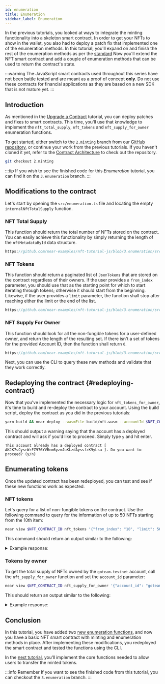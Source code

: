```yaml
---
id: enumeration
title: Enumeration
sidebar_label: Enumeration
---
```


In the previous tutorials, you looked at ways to integrate the minting functionality into a skeleton smart contract. In order to get your NFTs to show in the wallet, you also had to deploy a patch fix that implemented one of the enumeration methods. In this tutorial, you'll expand on and finish the rest of the enumeration methods as per the [standard](https://nomicon.io/Standards/NonFungibleToken/Enumeration.html)
Now you'll extend the NFT smart contract and add a couple of enumeration methods that can be used to return the contract's state.

:::warning
The JavaScript smart contracts used throughout this series have not been battle tested and are meant as a proof of concept **only**. Do not use these contracts for financial applications as they are based on a new SDK that is not mature yet.
:::

## Introduction

As mentioned in the [Upgrade a Contract](/tutorials/nfts/js/upgrade-contract/) tutorial, you can deploy patches and fixes to smart contracts. This time, you'll use that knowledge to implement the `nft_total_supply`, `nft_tokens` and `nft_supply_for_owner` enumeration functions.

To get started, either switch to the `2.minting` branch from our [GitHub repository](https://github.com/near-examples/nft-tutorial/), or continue your work from the previous tutorials.
If you haven't cloned it yet, refer to the [Contract Architecture](/tutorials/nfts/js/skeleton#building-the-skeleton) to check out the repository.

```bash
git checkout 2.minting
```

:::tip
If you wish to see the finished code for this _Enumeration_ tutorial, you can find it on the `3.enumeration` branch.
:::

## Modifications to the contract

Let's start by opening the  `src/enumeration.ts` file and locating the empty `internalNftTotalSupply` function. 

### NFT Total Supply

This function should return the total number of NFTs stored on the contract. You can easily achieve this functionality by simply returning the length of the `nftMetadataById` data structure.

```js reference
https://github.com/near-examples/nft-tutorial-js/blob/3.enumeration/src/nft-contract/enumeration.ts#L8-L16
```

### NFT Tokens

This function should return a paginated list of `JsonTokens` that are stored on the contract regardless of their owners.
If the user provides a `from_index` parameter, you should use that as the starting point for which to start iterating through tokens; otherwise it should start from the beginning. Likewise, if the user provides a `limit` parameter, the function shall stop after reaching either the limit or the end of the list.

```js reference
https://github.com/near-examples/nft-tutorial-js/blob/3.enumeration/src/nft-contract/enumeration.ts#L18-L43
```

### NFT Supply For Owner

This function should look for all the non-fungible tokens for a user-defined owner, and return the length of the resulting set.
If there isn't a set of tokens for the provided Account ID, then the function shall return `0`.

```js reference
https://github.com/near-examples/nft-tutorial-js/blob/3.enumeration/src/nft-contract/enumeration.ts#L45-L62
```

Next, you can use the CLI to query these new methods and validate that they work correctly.

## Redeploying the contract {#redeploying-contract}

Now that you've implemented the necessary logic for `nft_tokens_for_owner`, it's time to build and re-deploy the contract to your account. Using the build script, deploy the contract as you did in the previous tutorials:

```bash
yarn build && near deploy --wasmFile build/nft.wasm --accountId $NFT_CONTRACT_ID
```

This should output a warning saying that the account has a deployed contract and will ask if you'd like to proceed. Simply type `y` and hit enter.

```
This account already has a deployed contract [ AKJK7sCysrWrFZ976YVBnm6yzmJuKLzdAyssfzK9yLsa ]. Do you want to proceed? (y/n)
```

## Enumerating tokens

Once the updated contract has been redeployed, you can test and see if these new functions work as expected.

### NFT tokens

Let's query for a list of non-fungible tokens on the contract. Use the following command to query for the information of up to 50 NFTs starting from the 10th item:

```bash
near view $NFT_CONTRACT_ID nft_tokens '{"from_index": "10", "limit": 50}'
```

This command should return an output similar to the following:

<details>
<summary>Example response: </summary>
<p>

```json
[]
```

</p>
</details>

### Tokens by owner

To get the total supply of NFTs owned by the `goteam.testnet` account, call the `nft_supply_for_owner` function and set the `account_id` parameter:

```bash
near view $NFT_CONTRACT_ID nft_supply_for_owner '{"account_id": "goteam.testnet"}'
```

This should return an output similar to the following:

<details>
<summary>Example response: </summary>
<p>

```json
0
```

</p>
</details>

## Conclusion

In this tutorial, you have added two [new enumeration functions](/tutorials/nfts/js/enumeration#modifications-to-the-contract), and now you have a basic NFT smart contract with minting and enumeration methods in place. After implementing these modifications, you redeployed the smart contract and tested the functions using the CLI.

In the [next tutorial](/tutorials/nfts/js/core), you'll implement the core functions needed to allow users to transfer the minted tokens.

:::info Remember
If you want to see the finished code from this tutorial, you can checkout the `3.enumeration` branch. 
:::

<!--
## Bonus track

Have some sort of random NFT displayer frontend
-->
